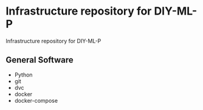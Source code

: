 # Infrastructure repository for DIY-ML-P

Infrastructure repository for DIY-ML-P

## General Software
- Python
- git
- dvc
- docker
- docker-compose